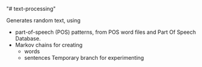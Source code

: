 "# text-processing"

Generates random text, using 
* part-of-speech (POS) patterns, from POS word files and Part Of Speech Database.
* Markov chains for creating
	* words
	* sentences
Temporary branch for experimenting
